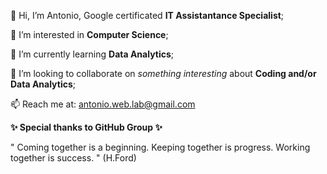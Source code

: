 👋 Hi, I’m Antonio, Google certificated <b>IT Assistantance Specialist</b>;

👀 I’m interested in <b>Computer Science</b>;

🌱 I’m currently learning <b>Data Analytics</b>;

💞️ I’m looking to collaborate on <i>something interesting</i> about <b>Coding and/or Data Analytics</b>;

📫 Reach me at: antonio.web.lab@gmail.com

<b>✨ Special thanks to GitHub Group ✨</b>

" Coming together is a beginning. Keeping together is progress. 
  Working together is success. " 
                                                       (H.Ford)

